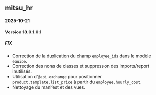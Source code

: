 ## mitsu_hr

#### 2025-10-21
#### Version 18.0.1.0.1
##### FIX
- Correction de la duplication du champ `employee_ids` dans le modèle `equipe`.
- Correction des noms de classes et suppression des imports/report inutilisés.
- Utilisation d'`@api.onchange` pour positionner `product.template.list_price` à partir du `employee.hourly_cost`.
- Nettoyage du manifest et des vues.
